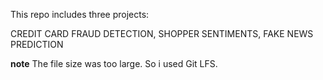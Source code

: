 This repo includes three projects:

CREDIT CARD FRAUD DETECTION, SHOPPER SENTIMENTS, FAKE NEWS PREDICTION

**note**
The file size was too large. So i used Git LFS.
